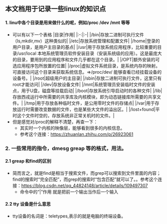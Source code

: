 ## 本文档用于记录一些linux的知识点
#### 1. linu中各个目录是用来做什么的呢，例如/proc /dev /mnt 等等
* 可以有以下一个表格
  |目录|作用|
  |:-:|:-|
  |/bin|存放二进制可执行文件（ls,mkdir,mv）这种类似的|
  |/etc|存放系统管理和配置文件|
  |/home|登录的用户目录，是用户主目录的基点|
  |/usr|用于存放系统应用程序，比较重要的目录/usr/local 本地系统管理员软件安装目录（安装系统级的应用）。这是最庞大的目录，要用到的应用程序和文件几乎都在这个目录。|
  |/OPT|额外安装的可选应用程序包所放置的位置|
  |/proc|虚拟文件系统目录，是系统内存的映射。可直接访问这个目录来获取系统信息。=>/proc/dev/ 能够查看已经挂载设备的设备号。|
  |/root|超级用户的主目录|
  |/sbin|存放二进制可执行文件，这里只有root才能访问|
  |/dev|存放设备文件|
  |/mnt|系统管理员安装临时文件的安装点，用于U盘，磁盘等挂载启动|
  |/boot|存放系统引导启动时的各种文件|
  |/lib|存放西戎运行中所需要的共享库及内核模块，即为动态链接库所需要的共享文件。|
  |/tmp|用于存放各种临时文件，是公用零时文件的存储点|
  |/var|用于存放运行时需要改变数据的文件，也是某些大文件的溢出区。|
  |/lost+found|平时这个文件时空的，存放系统非正常关机时的文件。|
* 但是感觉对/proc的解释不清楚，再查一下：
    * 其实时一个内核的映像层，能够看到很多的内核信息。
    *  参考这个连接：https://zhuanlan.zhihu.com/p/26923061
### 2. 一些常用的指令，dmesg greap 等的格式，用法。
#### 2.1 greap 和find的区别
* 简而言之，就是find是相当于搜索文件，而grep可以搜索到文件里面的内容；find的搜索时“完全匹配”，而grep的搜索时“包含匹配”就可以了。。参考这个连接：https://blog.csdn.net/qq_44824148/article/details/109497307 
  * 命令中的“|”作用 就是把前一个输出当作后一个输入
#### 2.2 tty 设备是什么意思
* tty设备的名词是：teletypes,表示的就是电脑的终端设备。